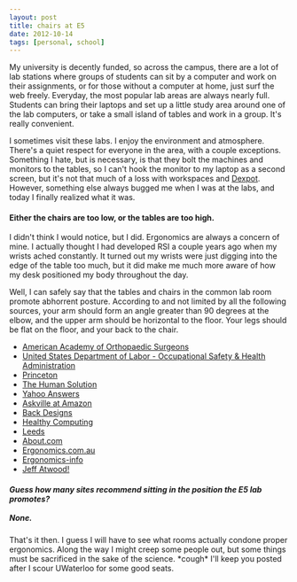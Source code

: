 ```yaml
---
layout: post
title: chairs at E5
date: 2012-10-14
tags: [personal, school]
---
```


<p>
	My university is decently funded, so across the campus, there are a lot of lab stations where groups of students can sit by a computer and work on
	their assignments, or for those without a computer at home, just surf the web freely. Everyday, the most popular lab areas are always nearly full. Students can bring their laptops and set up a little study area around one of the lab computers, or take a small island of tables and work in a group. It's really convenient.
</p>

<p>
	I sometimes visit these labs. I enjoy the environment and atmosphere. There's a quiet respect for everyone in the area, with a couple exceptions. Something I hate, but is necessary, is that they bolt the machines and monitors to the tables, so I can't hook the monitor to my laptop as a second screen, but it's not that much of a loss with workspaces and <a href="http://localhost:4000/archive/2012/08/03/index.html">Dexpot</a>. However, something else always bugged me when I was at the labs, and today I finally realized what it was.
</p>

<p>
	<div class="subheader">
		<h4>
			Either the chairs are too low, or the tables are too high.
		</h4>
	</div>
</p>

<p>
	I didn't think I would notice, but I did. Ergonomics are always a concern of mine. I actually thought I had developed RSI a couple years ago when my wrists ached constantly. It turned out my wrists were just digging into the edge of the table too much, but it did make me much more aware of how my desk positioned my body throughout the day.
</p>

<p>
	Well, I can safely say that the tables and chairs in the common lab room promote abhorrent posture. According to and not limited by all the following sources, your arm should form an angle greater than 90 degrees at the elbow, and the upper arm should be horizontal to the floor. Your legs should be flat on the floor, and your back to the chair.
</p>

<p>
	<ul class="disc">
		<li><a href="http://orthoinfo.aaos.org/topic.cfm?topic=a00261">American Academy of Orthopaedic Surgeons</a>
		<li><a href="http://www.osha.gov/SLTC/etools/computerworkstations/positions.html">United States Department of Labor - Occupational Safety &amp; Health Administration</a>
		<li><a href="http://web.princeton.edu/sites/ehs/healthsafetyguide/a4.htm">Princeton</a>
		<li><a href="http://www.thehumansolution.com/ergonomic-office-desk-chair-keyboard-height-calculator.html">The Human Solution</a>
		<li><a href="http://uk.answers.yahoo.com/question/index?qid=20071002014548AA9ccJm">Yahoo Answers</a>
		<li><a href="http://askville.amazon.com/proper-height-chair-keyboard-monitor-incredible-stiff-neck-working-online/AnswerViewer.do?requestId=3132080">Askville at Amazon</a>
		<li><a href="http://www.backdesigns.com/Desk-work-surface-height-W144.aspx">Back Designs</a>
		<li><a href="http://www.healthycomputing.com/office/setup/chair/">Healthy Computing</a>
		<li><a href="http://www.leeds.ac.uk/lsmp/healthadvice/computerergonomics/computergonomics.htm">Leeds</a>
		<li><a href="http://ergonomics.about.com/od/office/ss/computer_setup_6.htm">About.com</a>
		<li><a href="http://www.ergonomics.com.au/pages/400_useful_info/420_how_to_sit.htm">Ergonomics.com.au</a>
		<li><a href="http://www.ergonomics-info.com/posture-at-a-computer.html">Ergonomics-info</a>
		<li><a href="http://www.codinghorror.com/blog/2007/08/computer-workstation-ergonomics.html"><span class="italics">Jeff Atwood!</span></a>
	</ul>
</p>

<p>
	<div class="subheader">
		<h5>
			Guess how many sites recommend sitting in the position the E5 lab promotes? 
			<br/>
			<br/>None.
		</h5>
	</div>
</p>

<p>
	 That's it then. I guess I will have to see what rooms actually condone proper ergonomics. Along the way I might creep some people out, but some things must be sacrificed in the sake of the science. <span class="bold">*cough*</span> I'll keep you posted after I scour UWaterloo for some good seats. 
</p>